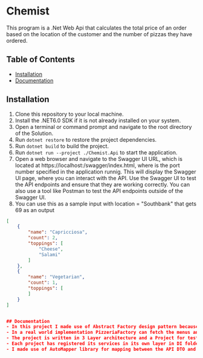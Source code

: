 # Chemist

This program is a .Net Web Api that calculates the total price of an order based on the location of the customer and the number of pizzas they have ordered.

## Table of Contents

- [Installation](#installation)
- [Documentation](#documentation)

## Installation

1. Clone this repository to your local machine.
2. Install the .NET6.0 SDK if it is not already installed on your system.
3. Open a terminal or command prompt and navigate to the root directory of the Solution.
4. Run `dotnet restore` to restore the project dependencies.
5. Run `dotnet build` to build the project.
6. Run `dotnet run --project ./Chemist.Api` to start the application.
7. Open a web browser and navigate to the Swagger UI URL, which is located at https://localhost:<port>/swagger/index.html, where <port> is the port number specified in the application runnig. This will display the Swagger UI page, where you can interact with the API.
Use the Swagger UI to test the API endpoints and ensure that they are working correctly. You can also use a tool like Postman to test the API endpoints outside of the Swagger UI.
8. You can use this as a sample input with location = "Southbank" that gets 69 as an output
```json
[
    {
        "name": "Capricciosa",
        "count": 2,
        "toppings": [
            "Cheese",
            "Salami"
        ]
    },
    {
        "name": "Vegetarian",
        "count": 1,
        "toppings": [
        ]
    }
]


## Documentation
- In this project I made use of Abstract Factory design pattern because making of the Pizzerias with different menus is a varying part of the code, so I ecnapsulated it. By inheriting `IPizzeriaFactory`, changing menus or adding any other pizzerias is made easy as it would be done only by an inheritance of this interface and registering the new implementation to DI(IOC) container. (So the code is open for extension and close to modification)
- In a real world implementation PizzeriaFactory can fetch the menus and pizzerias from DB
- The project is written in 3 Layer architecture and a Project for test the Services layer
- Each project has registered its services in its own layer in DI folder in its structure
- I made use of AutoMapper library for mapping between the API DTO and domain model (Although they are exactly the same in this project!) as it is insecure to expose domain model to the external world